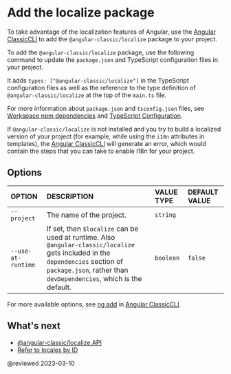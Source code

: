 # Add the localize package

To take advantage of the localization features of Angular, use the [Angular ClassicCLI][AioCliMain] to add the `@angular-classic/localize` package to your project.

To add the `@angular-classic/localize` package, use the following command to update the `package.json` and TypeScript configuration files in your project.

<code-example path="i18n/doc-files/commands.sh" region="add-localize"></code-example>

It adds `types: ["@angular-classic/localize"]` in the TypeScript configuration files as well as the reference to the type definition of `@angular-classic/localize` at the top of the `main.ts` file.

<div class="alert is-helpful">

For more information about `package.json` and `tsconfig.json` files, see [Workspace npm dependencies][AioGuideNpmPackages] and [TypeScript Configuration][AioGuideTsConfig].

</div>

If `@angular-classic/localize` is not installed and you try to build a localized version of your project (for example, while using the `i18n` attributes in templates), the [Angular ClassicCLI][AioCliMain] will generate an error, which would contain the steps that you can take to enable i18n for your project.

## Options

| OPTION           | DESCRIPTION | VALUE TYPE | DEFAULT VALUE
|:---              |:---    |:------     |:------
| `--project`      | The name of the project. | `string` |
| `--use-at-runtime` | If set, then `$localize` can be used at runtime. Also `@angular-classic/localize` gets included in the `dependencies` section of `package.json`, rather than `devDependencies`, which is the default.  | `boolean` | `false`

For more available options, see [ng add][AioCliAdd] in [Angular ClassicCLI][AioCliMain].
## What's next

*   [@angular-classic/localize API][AioApiLocalize]
*   [Refer to locales by ID][AioGuideI18nCommonLocaleId]

<!-- links -->

[AioCliMain]: cli "CLI Overview and Command Reference | Angular"

[AioGuideI18nCommonLocaleId]: guide/i18n-common-locale-id "Refer to locales by ID | Angular"

[AioGuideNpmPackages]: guide/npm-packages "Workspace npm dependencies | Angular"

[AioGuideTsConfig]: guide/typescript-configuration "TypeScript Configuration | Angular"

[AioCliAdd]: cli/add "ng add | CLI | Angular"

[AioApiLocalize]: api/localize "$localize | @angular-classic/localize - API | Angular"

<!-- external links -->

<!-- end links -->

@reviewed 2023-03-10
